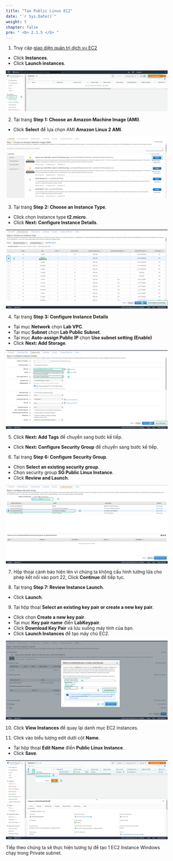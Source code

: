 ```yaml
---
title: "Tạo Public Linux EC2"
date: "`r Sys.Date()`"
weight: 5
chapter: false
pre: " <b> 2.1.5 </b> "
---
```


1. Truy cập [giao diện quản trị dịch vụ EC2](https://console.aws.amazon.com/ec2/v2/home)

- Click **Instances**.
- Click **Launch instances**.

![EC2](/images/2.prerequisite/027-createec2.png)

2. Tại trang **Step 1: Choose an Amazon Machine Image (AMI)**.

- Click **Select** để lựa chọn AMI **Amazon Linux 2 AMI**.

![EC2](/images/2.prerequisite/028-createec2.png)

3. Tại trang **Step 2: Choose an Instance Type**.

- Click chọn Instance type **t2.micro**.
- Click **Next: Configure Instance Details**.

![EC2](/images/2.prerequisite/029-createec2.png)

4. Tại trang **Step 3: Configure Instance Details**

- Tại mục **Network** chọn **Lab VPC**.
- Tại mục **Subnet** chọn **Lab Public Subnet**.
- Tại mục **Auto-assign Public IP** chọn **Use subnet setting (Enable)**
- Click **Next: Add Storage**.

![EC2](/images/2.prerequisite/030-createec2.png)

5. Click **Next: Add Tags** để chuyển sang bước kế tiếp.

- Click **Next: Configure Security Group** để chuyển sang bước kế tiếp.

6. Tại trang **Step 6: Configure Security Group**.

- Chọn **Select an existing security group**.
- Chọn security group **SG Public Linux Instance**.
- Click **Review and Launch**.

![EC2](/images/2.prerequisite/031-createec2.png)

7. Hộp thoại cảnh báo hiện lên vì chúng ta không cấu hình tường lửa cho phép kết nối vào port 22, Click **Continue** để tiếp tục.

8. Tại trang **Step 7: Review Instance Launch**.

- Click **Launch**.

9. Tại hộp thoại **Select an existing key pair or create a new key pair**.

- Click chọn **Create a new key pair**.
- Tại mục **Key pair name** điền **LabKeypair**.
- Click **Download Key Pair** và lưu xuống máy tính của bạn.
- Click **Launch Instances** để tạo máy chủ EC2.

![EC2](/images/2.prerequisite/032-createec2.png)

10. Click **View Instances** để quay lại danh mục EC2 instances.

11. Click vào biểu tượng edit dưới cột **Name**.

- Tại hộp thoại **Edit Name** điền **Public Linux Instance**.
- Click **Save**.

![EC2](/images/2.prerequisite/033-createec2.png)

Tiếp theo chúng ta sẽ thực hiện tương tự để tạo 1 EC2 Instance Windows chạy trong Private subnet.
